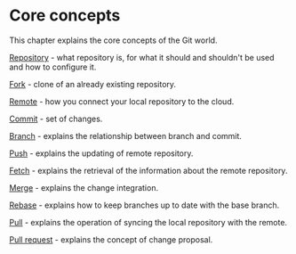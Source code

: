 # Core concepts

This chapter explains the core concepts of the Git world.

[Repository](./repository.md) - what repository is, for what it should and shouldn't be used and how to configure it.

[Fork](./fork.md) - clone of an already existing repository.

[Remote](./remote.md) - how you connect your local repository to the cloud.

[Commit](./commit.md) - set of changes.

[Branch](./branch.md) - explains the relationship between branch and commit.

[Push](./push.md) - explains the updating of remote repository.

[Fetch](./fetch.md) - explains the retrieval of the information about the remote repository.

[Merge](./merge.md) - explains the change integration.

[Rebase](./rebase.md) - explains how to keep branches up to date with the base branch.

[Pull](./pull.md) - explains the operation of syncing the local repository with the remote.

[Pull request](./pull.md) - explains the concept of change proposal.

